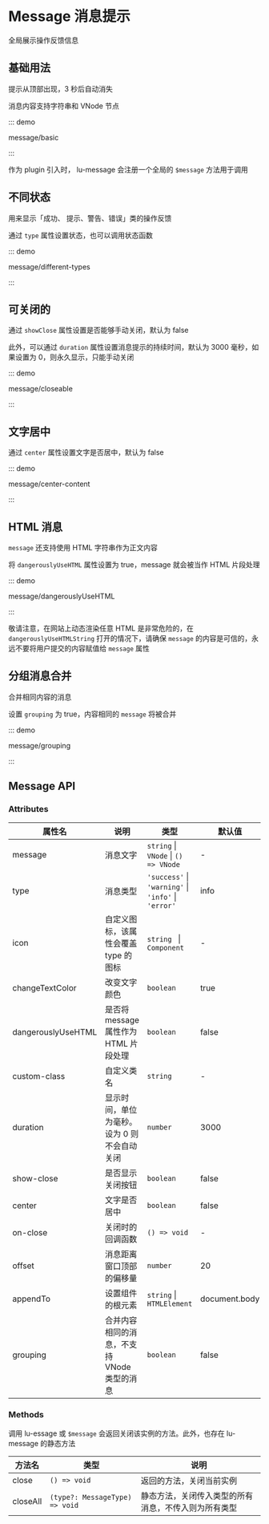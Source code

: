 # Message 消息提示

全局展示操作反馈信息

## 基础用法

提示从顶部出现，3 秒后自动消失

消息内容支持字符串和 VNode 节点

::: demo

message/basic

:::

<VpTips name="luna">

作为 plugin 引入时， lu-message 会注册一个全局的 `$message` 方法用于调用

</VpTips>

## 不同状态

用来显示「成功、 提示、警告、错误」类的操作反馈

通过 `type` 属性设置状态，也可以调用状态函数

::: demo

message/different-types

:::

## 可关闭的

通过 `showClose` 属性设置是否能够手动关闭，默认为 false

此外，可以通过 `duration` 属性设置消息提示的持续时间，默认为 3000 毫秒，如果设置为 0，则永久显示，只能手动关闭

::: demo

message/closeable

:::

## 文字居中

通过 `center` 属性设置文字是否居中，默认为 false

::: demo

message/center-content

:::

## HTML 消息

`message` 还支持使用 HTML 字符串作为正文内容

将 `dangerouslyUseHTML` 属性设置为 true，message 就会被当作 HTML 片段处理

::: demo

message/dangerouslyUseHTML

:::

<VpTips name="asahi">

敬请注意，在网站上动态渲染任意 HTML 是非常危险的，在 `dangerouslyUseHTMLString` 打开的情况下，请确保 `message` 的内容是可信的，永远不要将用户提交的内容赋值给 `message` 属性

</VpTips>

## 分组消息合并

合并相同内容的消息

设置 `grouping` 为 true，内容相同的 `message` 将被合并

::: demo

message/grouping

:::

## Message API

### Attributes

| 属性名             | 说明                                        | 类型                                                | 默认值        |
| ------------------ | ------------------------------------------- | --------------------------------------------------- | ------------- |
| message            | 消息文字                                    | `string` \| `VNode` \| `() => VNode`                | -             |
| type               | 消息类型                                    | `'success'` \| `'warning'` \| `'info'` \| `'error'` | info          |
| icon               | 自定义图标，该属性会覆盖 type 的图标        | `string ` \| `Component`                            | -             |
| changeTextColor    | 改变文字颜色                                | `boolean`                                           | true          |
| dangerouslyUseHTML | 是否将 message 属性作为 HTML 片段处理       | `boolean`                                           | false         |
| custom-class       | 自定义类名                                  | `string`                                            | -             |
| duration           | 显示时间，单位为毫秒。设为 0 则不会自动关闭 | `number`                                            | 3000          |
| show-close         | 是否显示关闭按钮                            | `boolean`                                           | false         |
| center             | 文字是否居中                                | `boolean`                                           | false         |
| on-close           | 关闭时的回调函数                            | `() => void`                                        | -             |
| offset             | 消息距离窗口顶部的偏移量                    | `number`                                            | 20            |
| appendTo           | 设置组件的根元素                            | `string` \| `HTMLElement`                           | document.body |
| grouping           | 合并内容相同的消息，不支持 VNode 类型的消息 | `boolean`                                           | false         |

### Methods

调用 lu-essage 或 `$message` 会返回关闭该实例的方法。此外，也存在 lu-message 的静态方法

| 方法名   | 类型                           | 说明                                                 |
| -------- | ------------------------------ | ---------------------------------------------------- |
| close    | `() => void`                   | 返回的方法，关闭当前实例                             |
| closeAll | `(type?: MessageType) => void` | 静态方法，关闭传入类型的所有消息，不传入则为所有类型 |
